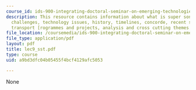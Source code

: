 ```yaml
---
course_id: ids-900-integrating-doctoral-seminar-on-emerging-technologies-fall-2005
description: This resource contains information about what is super sonic transport,
  challenges, technology issues, history, timelines, concorde, recent super sonic
  transport [rogrammes and projects, analysis and cross cutting themes.
file_location: /coursemedia/ids-900-integrating-doctoral-seminar-on-emerging-technologies-fall-2005/a9bd3dfc04b05455f4bcf4129afc5053_lec9_sst.pdf
file_type: application/pdf
layout: pdf
title: lec9_sst.pdf
type: course
uid: a9bd3dfc04b05455f4bcf4129afc5053

---
```

None